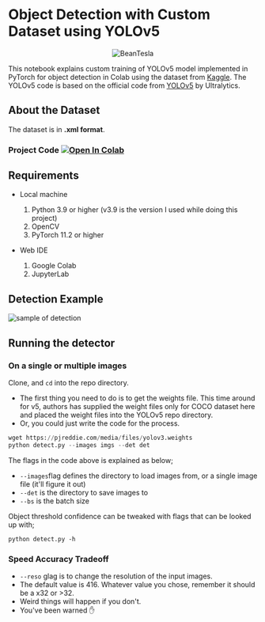 # Object Detection with Custom Dataset using YOLOv5 


<p align="center">
  <img src="https://github.com/ArdaniahJ/MrBeanYOLOv5/blob/main/Object%20Detection%20on%20the%20road.gif" alt="BeanTesla" />
</p>



This notebook explains custom training of YOLOv5 model implemented in PyTorch for object detection in Colab using the dataset from [Kaggle](https://www.kaggle.com/datasets/andrewmvd/road-sign-detection). The YOLOv5 code is based on the official code from [YOLOv5](https://github.com/ultralytics/yolov5) by Ultralytics. 

## About the Dataset
The dataset is in __.xml format__.


### Project Code [![Open In Colab](https://colab.research.google.com/assets/colab-badge.svg)](https://colab.research.google.com/drive/1kG-WgnZCJaeFDR9clfYgWDAyT34SPQNG?usp=sharing)

## Requirements

* Local machine
  1. Python 3.9 or higher (v3.9 is the version I used while doing this project)
  2. OpenCV
  3. PyTorch 11.2 or higher

* Web IDE
  1. Google Colab 
  2. JupyterLab
  
## Detection Example

![sample of detection](https://user-images.githubusercontent.com/120354757/207774813-962ea140-bf1c-4880-989c-fb509121ffa1.png)

## Running the detector

### On a single or multiple images
Clone, and `cd` into the repo directory.
  * The first thing you need to do is to get the weights file. This time around for v5, authors has supplied the weight files only for COCO dataset here and placed the weight files into the YOLOv5 repo directory. 
  * Or, you could just write the code for the process.
  ```python
  wget https://pjreddie.com/media/files/yolov3.weights 
  python detect.py --images imgs --det det 
  ```
  The flags in the code above is explained as below;
  * ```--images```flag defines the directory to load images from, or a single image file (it'll figure it out)
  * ```--det``` is the directory to save images to
  * ```--bs``` is the batch size 
  
  Object threshold confidence can be tweaked with flags that can be looked up with;
  ``` 
  python detect.py -h 
  ```
  
 ### Speed Accuracy Tradeoff
  * ```--reso``` glag is to change the resolution of the input images.
  * The default value is 416. Whatever value you chose, remember it should be a x32 or >32.
  * Weird things will happen if you don't. 
  * You've been warned ✋
  
  

